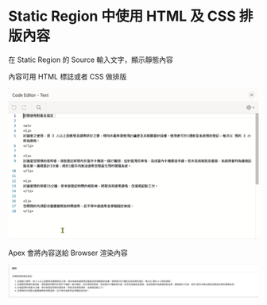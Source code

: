 # Static Region 中使用 HTML 及 CSS 排版內容

在 Static Region 的 Source 輸入文字，顯示靜態內容

內容可用 HTML 標誌或者 CSS 做排版

![](<.gitbook/assets/image (6) (1).png>)

Apex 會將內容送給 Browser 渲染內容

![](<.gitbook/assets/image (2) (1).png>)
